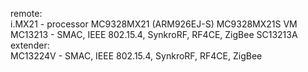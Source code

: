 remote:  
 i.MX21 - processor MC9328MX21 (ARM926EJ-S) MC9328MX21S VM  
 MC13213 - SMAC, IEEE 802.15.4, SynkroRF, RF4CE, ZigBee SC13213A  
extender:  
 MC13224V - SMAC, IEEE 802.15.4, SynkroRF, RF4CE, ZigBee  
